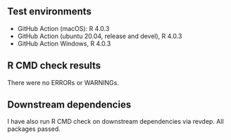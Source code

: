 

## Test environments
* GitHub Action (macOS): R 4.0.3
* GitHub Action (ubuntu 20.04, release and devel), R 4.0.3
* GitHub Action Windows, R 4.0.3

## R CMD check results
There were no ERRORs or WARNINGs.

## Downstream dependencies
I have also run R CMD check on downstream dependencies via revdep. All packages passed.
